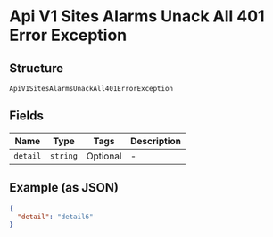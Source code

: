 
# Api V1 Sites Alarms Unack All 401 Error Exception

## Structure

`ApiV1SitesAlarmsUnackAll401ErrorException`

## Fields

| Name | Type | Tags | Description |
|  --- | --- | --- | --- |
| `detail` | `string` | Optional | - |

## Example (as JSON)

```json
{
  "detail": "detail6"
}
```

